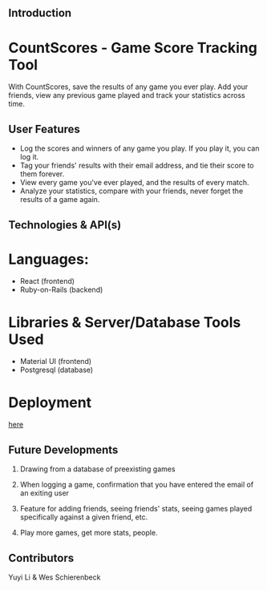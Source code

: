 ## Introduction

# CountScores - Game Score Tracking Tool

With CountScores, save the results of any game you ever play. Add your friends, view any previous game played and track your statistics across time.

## User Features

- Log the scores and winners of any game you play. If you play it, you can log it.
- Tag your friends' results with their email address, and tie their score to them forever.
- View every game you've ever played, and the results of every match.
- Analyze your statistics, compare with your friends, never forget the results of a game again.

## Technologies & API(s)

# Languages:

- React (frontend)
- Ruby-on-Rails (backend)

# Libraries & Server/Database Tools Used

- Material UI (frontend)
- Postgresql (database)

# Deployment

[here](https://count-scores.herokuapp.com/)

## Future Developments

1. Drawing from a database of preexisting games

2. When logging a game, confirmation that you have entered the email of an exiting user

3. Feature for adding friends, seeing friends' stats, seeing games played specifically against a given friend, etc.

4. Play more games, get more stats, people.

## Contributors

Yuyi Li & Wes Schierenbeck
